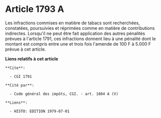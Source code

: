 # Article 1793 A

Les infractions commises en matière de tabacs sont recherchées, constatées, poursuivies et réprimées comme en matière de
contributions indirectes. Lorsqu'il ne peut être fait application des autres pénalités prévues à l'article 1791, ces
infractions donnent lieu à une pénalité dont le montant est compris entre une et trois fois l'amende de 100 F à 5.000 F
prévue à cet article.

**Liens relatifs à cet article**

	**Cite**:

	  - CGI 1791

	**Cité par**:

	  - Code général des impôts, CGI. - art. 1804 A (V)

	**Liens**:

	  - HISTO: EDITION 1979-07-01
